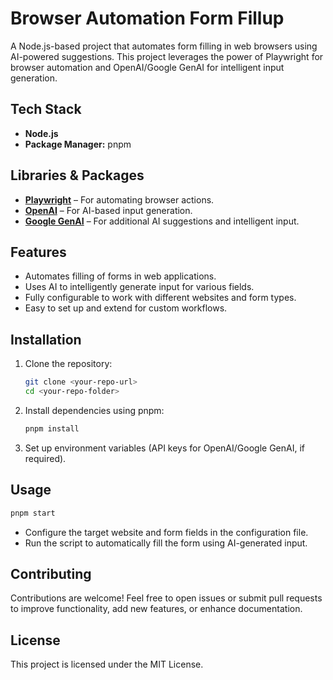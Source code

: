 # Browser Automation Form Fillup

A Node.js-based project that automates form filling in web browsers using AI-powered suggestions. This project leverages the power of Playwright for browser automation and OpenAI/Google GenAI for intelligent input generation.

## Tech Stack

- **Node.js**
- **Package Manager:** pnpm

## Libraries & Packages

- **[Playwright](https://playwright.dev/)** – For automating browser actions.
- **[OpenAI](https://www.npmjs.com/package/openai)** – For AI-based input generation.
- **[Google GenAI](https://developers.google.com/)** – For additional AI suggestions and intelligent input.

## Features

- Automates filling of forms in web applications.
- Uses AI to intelligently generate input for various fields.
- Fully configurable to work with different websites and form types.
- Easy to set up and extend for custom workflows.

## Installation

1. Clone the repository:

   ```bash
   git clone <your-repo-url>
   cd <your-repo-folder>
   ```

2. Install dependencies using pnpm:

   ```bash
   pnpm install
   ```

3. Set up environment variables (API keys for OpenAI/Google GenAI, if required).

## Usage

```bash
pnpm start
```

- Configure the target website and form fields in the configuration file.
- Run the script to automatically fill the form using AI-generated input.

## Contributing

Contributions are welcome! Feel free to open issues or submit pull requests to improve functionality, add new features, or enhance documentation.

## License

This project is licensed under the MIT License.
